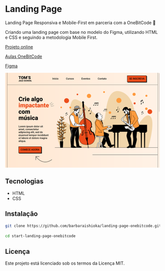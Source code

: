 # Landing Page

Landing Page Responsiva e Mobile-First em parceria com a OneBitCode 🤘

Criando uma landing page com base no modelo do Figma, utilizando HTML e CSS e seguindo a metodologia Mobile First.

[Projeto online](https://barbaraishioka.github.io/landing-page-onebitcode)

[Aulas OneBitCode](https://www.onebitcode.com/projetoaulas)

[Figma](https://www.figma.com/file/76GJ4uK7PyKeAo6dcpVyjA/Tom's-Jazz-School)

![Imagem do Projeto](./.github/preview.png)

## Tecnologias

- HTML
- CSS

## Instalação

```bash
git clone https://github.com/barbaraishioka/landing-page-onebitcode.git

cd start-landing-page-onebitcode
```

## Licença

Este projeto está licenciado sob os termos da Licença MIT.

